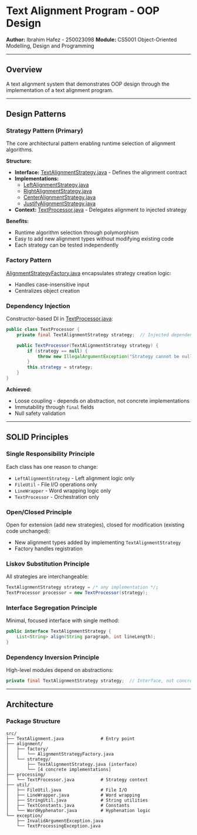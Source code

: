 # Text Alignment Program - OOP Design

**Author:** Ibrahim Hafez - 250023098
**Module:** CS5001 Object-Oriented Modelling, Design and Programming

---

## Overview

A text alignment system that demonstrates OOP design through the implementation of a text alignment program.

---

## Design Patterns

### Strategy Pattern (Primary)

The core architectural pattern enabling runtime selection of alignment algorithms.

**Structure:**

- **Interface:** [TextAlignmentStrategy.java](src/alignment/strategy/TextAlignmentStrategy.java) - Defines the alignment contract
- **Implementations:**
  - [LeftAlignmentStrategy.java](src/alignment/strategy/LeftAlignmentStrategy.java)
  - [RightAlignmentStrategy.java](src/alignment/strategy/RightAlignmentStrategy.java)
  - [CenterAlignmentStrategy.java](src/alignment/strategy/CenterAlignmentStrategy.java)
  - [JustifyAlignmentStrategy.java](src/alignment/strategy/JustifyAlignmentStrategy.java)
- **Context:** [TextProcessor.java](src/processing/TextProcessor.java) - Delegates alignment to injected strategy

**Benefits:**

- Runtime algorithm selection through polymorphism
- Easy to add new alignment types without modifying existing code
- Each strategy can be tested independently

### Factory Pattern

[AlignmentStrategyFactory.java](src/alignment/factory/AlignmentStrategyFactory.java) encapsulates strategy creation logic:

- Handles case-insensitive input
- Centralizes object creation

### Dependency Injection

Constructor-based DI in [TextProcessor.java](src/processing/TextProcessor.java:9):

```java
public class TextProcessor {
    private final TextAlignmentStrategy strategy;  // Injected dependency

    public TextProcessor(TextAlignmentStrategy strategy) {
        if (strategy == null) {
            throw new IllegalArgumentException("Strategy cannot be null");
        }
        this.strategy = strategy;
    }
}
```

**Achieved:**

- Loose coupling - depends on abstraction, not concrete implementations
- Immutability through `final` fields
- Null safety validation

---

## SOLID Principles

### Single Responsibility Principle

Each class has one reason to change:

- `LeftAlignmentStrategy` - Left alignment logic only
- `FileUtil` - File I/O operations only
- `LineWrapper` - Word wrapping logic only
- `TextProcessor` - Orchestration only

### Open/Closed Principle

Open for extension (add new strategies), closed for modification (existing code unchanged):

- New alignment types added by implementing `TextAlignmentStrategy`
- Factory handles registration

### Liskov Substitution Principle

All strategies are interchangeable:

```java
TextAlignmentStrategy strategy = /* any implementation */;
TextProcessor processor = new TextProcessor(strategy);
```

### Interface Segregation Principle

Minimal, focused interface with single method:

```java
public interface TextAlignmentStrategy {
    List<String> align(String paragraph, int lineLength);
}
```

### Dependency Inversion Principle

High-level modules depend on abstractions:

```java
private final TextAlignmentStrategy strategy;  // Interface, not concrete class
```

---

## Architecture

### Package Structure

```
src/
├── TextAlignment.java              # Entry point
├── alignment/
│   ├── factory/
│   │   └── AlignmentStrategyFactory.java
│   └── strategy/
│       ├── TextAlignmentStrategy.java (interface)
│       └── [4 concrete implementations]
├── processing/
│   └── TextProcessor.java          # Strategy context
├── util/
│   ├── FileUtil.java               # File I/O
│   ├── LineWrapper.java            # Word wrapping
│   ├── StringUtil.java             # String utilities
│   ├── TextConstants.java          # Constants
│   └── WordHyphenator.java         # Hyphenation logic
└── exception/
    ├── InvalidArgumentException.java
    └── TextProcessingException.java
```
